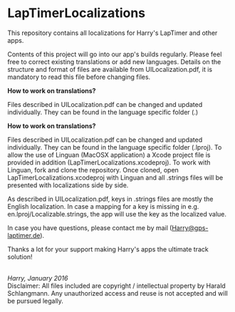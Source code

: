 # LapTimerLocalizations
This repository contains all localizations for Harry's LapTimer and other apps.

Contents of this project will go into our app's builds regularly. Please feel free to
correct existing translations or add new languages. Details on the structure and format 
of files are available from UILocalization.pdf, it is mandatory to read this file before 
changing files.

<b>How to work on translations?</b>

Files described in UILocalization.pdf can be changed and updated individually. They can
be found in the language specific folder (<lang>.)


<b>How to work on translations?</b>

Files described in UILocalization.pdf can be changed and updated individually. They can be found in the language specific folder (<lang>.lproj). To allow the use of Linguan (MacOSX application) a Xcode project file is provided in addition
(LapTimerLocalizations.xcodeproj). To work with Linguan, fork and clone the repository. Once cloned, open LapTimerLocalizations.xcodeproj with Linguan and all .strings files will be presented with localizations side by side.

As described in UILocalization.pdf, keys in .strings files are mostly the English localization. In case a mapping for a key is missing in e.g. en.lproj/Localizable.strings, the app will use the key as the localized value. 

In case you have questions, please contact me by mail (Harry@gps-laptimer.de).

Thanks a lot for your support making Harry's apps the ultimate track solution!

<br>
<i>Harry, January 2016</i>

<br>
Disclaimer: All files included are copyright / intellectual property by Harald Schlangmann. 
Any unauthorized access and reuse is not accepted and will be pursued legally.
